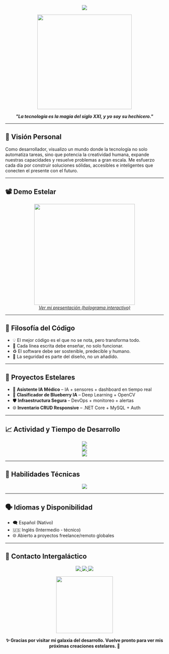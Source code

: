 <!-- PERFIL DESARROLLADOR - UNICO Y MEJORADO -->

<!-- ✨ Animación inicial SVG con luces tipo neón -->
<p align="center">
  <img src="https://readme-typing-svg.demolab.com?font=JetBrains+Mono&weight=600&pause=1200&color=00FFC8&width=600&lines=%F0%9F%8C%8C+Bienvenido+al+universo+de+Carlos+Armando;Desarrollador+Full-Stack+%7C+Arquitecto+IA+%7C+DevOps+Cloud;C%C3%B3digo+que+trasciende%2C+soluciones+que+impactan."/>
</p>

<!-- 🌌 Presentación GIF con Holograma -->
<p align="center">
  <img src="https://media.giphy.com/media/zOvBKUUEERdNm/giphy.gif" width="300" />
</p>

<!-- 🌟 Frase motivacional -->
<p align="center">
  <strong><em>"La tecnología es la magia del siglo XXI, y yo soy su hechicero."</em></strong>
</p>

---

<!-- 🚀 Visión Personal -->
<h2>🚀 Visión Personal</h2>
<p>
  Como desarrollador, visualizo un mundo donde la tecnología no solo automatiza tareas, sino que potencia la creatividad humana, expande nuestras capacidades y resuelve problemas a gran escala. Me esfuerzo cada día por construir soluciones sólidas, accesibles e inteligentes que conecten el presente con el futuro.
</p>

---

<!-- 📽️ Intro Video / Demo -->
<h2>📽️ Demo Estelar</h2>
<p align="center">
  <a href="https://www.youtube.com/watch?v=dQw4w9WgXcQ" target="_blank">
    <img src="https://media.giphy.com/media/IbLUTKDfAm5Ggj2Uu9/giphy.gif" width="320" />
    <br/><em>Ver mi presentación (holograma interactivo)</em>
  </a>
</p>

---

<!-- 📌 Frases sobre filosofía de código -->
<h2>🧠 Filosofía del Código</h2>
<ul>
  <li>💡 El mejor código es el que no se nota, pero transforma todo.</li>
  <li>📘 Cada línea escrita debe enseñar, no solo funcionar.</li>
  <li>♻️ El software debe ser sostenible, predecible y humano.</li>
  <li>🔐 La seguridad es parte del diseño, no un añadido.</li>
</ul>

---

<!-- 🎖️ Proyectos con íconos -->
<h2>🎯 Proyectos Estelares</h2>
<ul>
  <li>🤖 <strong>Asistente IA Médico</strong> – IA + sensores + dashboard en tiempo real</li>
  <li>📡 <strong>Clasificador de Blueberry IA</strong> – Deep Learning + OpenCV</li>
  <li>🛡️ <strong>Infraestructura Segura</strong> – DevOps + monitoreo + alertas</li>
  <li>🌐 <strong>Inventario CRUD Responsive</strong> – .NET Core + MySQL + Auth</li>
</ul>

---

<!-- 📊 Gráficos de actividad con GitHub y Wakatime -->
<h2>📈 Actividad y Tiempo de Desarrollo</h2>
<p align="center">
  <img src="https://github-readme-stats.vercel.app/api?username=carlos-usuario&show_icons=true&theme=radical"/>
  <br/>
  <img src="https://github-readme-stats.vercel.app/api/top-langs/?username=carlos-usuario&layout=compact&theme=radical"/>
  <br/>
  <img src="https://github-readme-stats.vercel.app/api/wakatime?username=carlosdev&theme=radical"/>
</p>

---

<!-- 💫 Habilidades visuales con íconos -->
<h2>💫 Habilidades Técnicas</h2>
<p align="center">
  <img src="https://skillicons.dev/icons?i=python,cpp,csharp,js,java,php,html,css,react,nodejs,dotnet,docker,kubernetes,mysql,postgres,mongodb,tensorflow,pytorch,linux,aws,azure" />
</p>

---

<!-- 🌍 Idiomas y disponibilidad -->
<h2>🗣️ Idiomas y Disponibilidad</h2>
<ul>
  <li>🗨️ Español (Nativo)</li>
  <li>🇺🇸 Inglés (Intermedio - técnico)</li>
  <li>🌐 Abierto a proyectos freelance/remoto globales</li>
</ul>

---

<!-- 🧭 Disponibilidad y contacto -->
<h2>📡 Contacto Intergaláctico</h2>
<p align="center">
  <a href="https://www.linkedin.com/in/carlos-armando-hernandez-cruz-887a44365" target="_blank">
    <img src="https://img.shields.io/badge/LinkedIn-0077B5?style=for-the-badge&logo=linkedin&logoColor=white"/>
  </a>
  <a href="mailto:carlosarmandohernadezcruz27@gmail.com">
    <img src="https://img.shields.io/badge/Gmail-D14836?style=for-the-badge&logo=gmail&logoColor=white"/>
  </a>
  <a href="https://tu-portfolio.com" target="_blank">
    <img src="https://img.shields.io/badge/Portafolio-00C897?style=for-the-badge&logo=google-chrome&logoColor=white"/>
  </a>
</p>

<p align="center">
  <img src="https://media.giphy.com/media/xT0xeJpnrWC4XWblEk/giphy.gif" width="180" />
</p>

<p align="center">
  <strong>✨ Gracias por visitar mi galaxia del desarrollo. Vuelve pronto para ver mis próximas creaciones estelares. 🚀</strong>
</p>

<!-- END README -->
